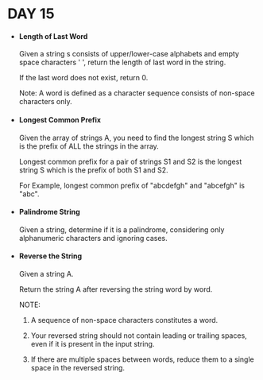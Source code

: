 <h1> DAY 15 </h1>
<ul>
  <li> <h4> Length of Last Word </h4> </li>
      <p> Given a string s consists of upper/lower-case alphabets and empty space characters ' ', return the length of last word in the string.

If the last word does not exist, return 0.

Note: A word is defined as a character sequence consists of non-space characters only.
 </p>

  <li> <h4> Longest Common Prefix </h4> </li>
        <p> Given the array of strings A,
you need to find the longest string S which is the prefix of ALL the strings in the array.

Longest common prefix for a pair of strings S1 and S2 is the longest string S which is the prefix of both S1
and S2.

For Example, longest common prefix of "abcdefgh" and "abcefgh" is "abc".
 </p>
        
  <li> <h4> Palindrome String </h4> </li>
      <p> Given a string, determine if it is a palindrome, considering only alphanumeric characters and ignoring cases.
 </p>

  <li> <h4> Reverse the String </h4> </li>
        <p> Given a string A.

Return the string A after reversing the string word by word.

NOTE:

1. A sequence of non-space characters constitutes a word.

2. Your reversed string should not contain leading or trailing spaces, even if it is present in the input string.

3. If there are multiple spaces between words, reduce them to a single space in the reversed string.

</p>

</ul>

